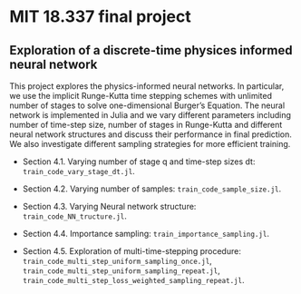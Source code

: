 # MIT 18.337 final project 

## Exploration of a discrete-time physices informed neural network

This project explores the physics-informed neural networks. In particular, we use the implicit Runge-Kutta time stepping schemes with unlimited number of stages to solve one-dimensional Burger’s Equation. The neural network is implemented in Julia and we vary different parameters including number of time-step size, number of stages in Runge-Kutta and different neural network structures and discuss their performance in final prediction. We also investigate different sampling strategies for more efficient training. 

- Section 4.1. Varying number of stage q and time-step sizes dt: `train_code_vary_stage_dt.jl`.

- Section 4.2. Varying number of samples: `train_code_sample_size.jl`.

- Section 4.3. Varying Neural network structure: `train_code_NN_tructure.jl`.

- Section 4.4. Importance sampling: `train_importance_sampling.jl`.

- Section 4.5. Exploration of multi-time-stepping procedure:
`train_code_multi_step_uniform_sampling_once.jl`, 
`train_code_multi_step_uniform_sampling_repeat.jl`, 
`train_code_multi_step_loss_weighted_sampling_repeat.jl`.
